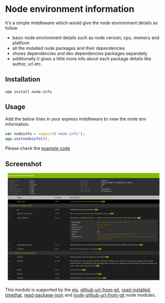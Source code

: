 Node environment information
===========================
It's a simple middleware which would give the node environment details as follow

   * basic node environment details such as node version, cpu, memory and platform 
   * all the installed node packages and their dependencies
   * shows dependencies and dev dependencies packages separately
   * additionally it gives a little more info about each package details like author, url etc.

Installation
--------------

`npm install node-info`

Usage 
-----------
Add the below lines in your express middleware to view the node env information.

```javascript
var nodeinfo = require('node-info');
app.use(nodeinfo());
```

Please check the [example code](example/node-info.js) 

Screenshot
--------------
![nodeinfo](images/node-info.png)

This module is supported by the [ejs](https://github.com/visionmedia/ejs), [github-url-from-git](https://github.com/visionmedia/node-github-url-from-git), [read-installed](https://www.npmjs.org/package/read-installed), [timethat](https://github.com/davglass/timethat), [read-package-json](https://github.com/npm/read-package-json) and [node-github-url-from-git](https://github.com/visionmedia/node-github-url-from-git) node modules.
